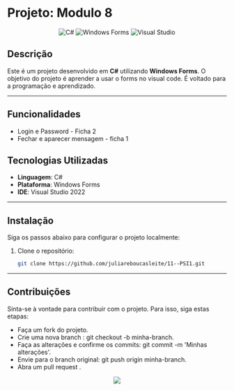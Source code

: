 # Projeto: Modulo 8

<div align="center">
  <img src="https://img.shields.io/badge/C%23-239120?style=for-the-badge&logo=c-sharp&logoColor=white" alt="C#" />
  <img src="https://img.shields.io/badge/WindowsForms-0078D6?style=for-the-badge&logo=windows&logoColor=white" alt="Windows Forms" />
  <img src="https://img.shields.io/badge/Visual%20Studio%20-5C2D91?style=for-the-badge&logo=visual-studio-code&logoColor=white" alt="Visual Studio" />


</div>

##  Descrição

Este é um projeto desenvolvido em **C#** utilizando **Windows Forms**. O objetivo do projeto é aprender a usar o forms no visual code. É voltado para a programação e aprendizado.

---

##  Funcionalidades

- Login e Password - Ficha 2
- Fechar e aparecer mensagem - ficha 1

##  Tecnologias Utilizadas

- **Linguagem**: C#
- **Plataforma**: Windows Forms
- **IDE**: Visual Studio 2022

---

##  Instalação

Siga os passos abaixo para configurar o projeto localmente:

1. Clone o repositório:
   ```bash
   git clone https://github.com/juliareboucasleite/11--PSI1.git

---
##  Contribuições

Sinta-se à vontade para contribuir com o projeto. Para isso, siga estas etapas:

- Faça um fork do projeto.
- Crie uma nova branch : git checkout -b minha-branch.
- Faça as alterações e confirme os commits: git commit -m 'Minhas alterações'.
- Envie para o branch original: git push origin minha-branch.
- Abra um pull request .
  
<div align="center">
  <img src="https://capsule-render.vercel.app/api?type=waving&color=141b23&height=120&section=footer"/>
</div>
